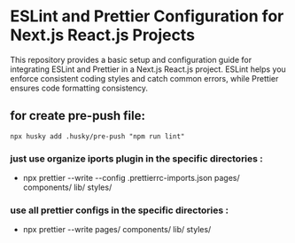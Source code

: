 # ESLint and Prettier Configuration for Next.js React.js Projects

This repository provides a basic setup and configuration guide for integrating ESLint and Prettier in a Next.js React.js project. ESLint helps you enforce consistent coding styles and catch common errors, while Prettier ensures code formatting consistency.

## for create pre-push file:
```
npx husky add .husky/pre-push "npm run lint"
```

### just use organize iports plugin in the specific directories : 
  - npx prettier --write --config .prettierrc-imports.json pages/ components/ lib/ styles/
### use all prettier configs in the specific directories : 
  - npx prettier --write pages/ components/ lib/ styles/
